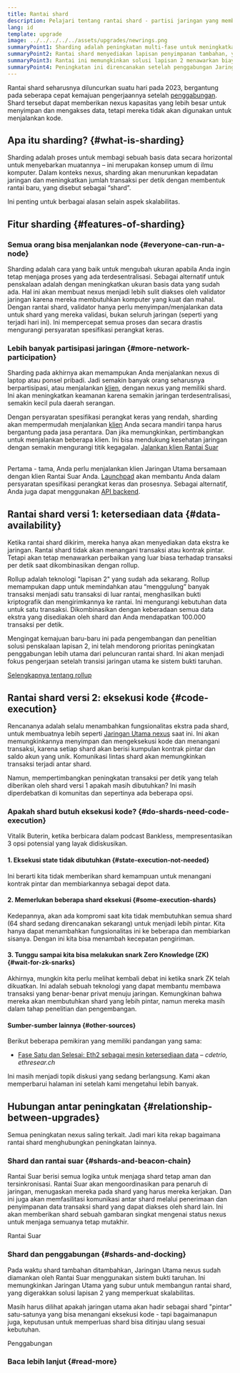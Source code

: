 ```yaml
---
title: Rantai shard
description: Pelajari tentang rantai shard - partisi jaringan yang memberi nexus lebih banyak kapasitas transaksi dan membuatnya lebih mudah dijalankan.
lang: id
template: upgrade
image: ../../../../../assets/upgrades/newrings.png
summaryPoint1: Sharding adalah peningkatan multi-fase untuk meningkatkan skalabilitas dan kapasitas nexus.
summaryPoint2: Rantai shard menyediakan lapisan penyimpanan tambahan, yang lebih murah untuk aplikasi dan rollup dalam menyimpan data.
summaryPoint3: Rantai ini memungkinkan solusi lapisan 2 menawarkan biaya transaksi rendah sekaligus memanfaatkan keamanan nexus.
summaryPoint4: Peningkatan ini direncanakan setelah penggabungan Jaringan Utama dengan Rantai Suar.
---
```


<UpgradeStatus dateKey="page-upgrades-shards-date">
    Rantai shard seharusnya diluncurkan suatu hari pada 2023, bergantung pada seberapa cepat kemajuan pengerjaannya setelah <a href="/upgrades/merge/">penggabungan</a>. Shard tersebut dapat memberikan nexus kapasitas yang lebih besar untuk menyimpan dan mengakses data, tetapi mereka tidak akan digunakan untuk menjalankan kode.
</UpgradeStatus>

## Apa itu sharding? {#what-is-sharding}

Sharding adalah proses untuk membagi sebuah basis data secara horizontal untuk menyebarkan muatannya – ini merupakan konsep umum di ilmu komputer. Dalam konteks nexus, sharding akan menurunkan kepadatan jaringan dan meningkatkan jumlah transaksi per detik dengan membentuk rantai baru, yang disebut sebagai “shard”.

Ini penting untuk berbagai alasan selain aspek skalabilitas.

## Fitur sharding {#features-of-sharding}

### Semua orang bisa menjalankan node {#everyone-can-run-a-node}

Sharding adalah cara yang baik untuk mengubah ukuran apabila Anda ingin tetap menjaga proses yang ada terdesentralisasi. Sebagai alternatif untuk penskalaan adalah dengan meningkatkan ukuran basis data yang sudah ada. Hal ini akan membuat nexus menjadi lebih sulit diakses oleh validator jaringan karena mereka membutuhkan komputer yang kuat dan mahal. Dengan rantai shard, validator hanya perlu menyimpan/menjalankan data untuk shard yang mereka validasi, bukan seluruh jaringan (seperti yang terjadi hari ini). Ini mempercepat semua proses dan secara drastis mengurangi persyaratan spesifikasi perangkat keras.

### Lebih banyak partisipasi jaringan {#more-network-participation}

Sharding pada akhirnya akan memampukan Anda menjalankan nexus di laptop atau ponsel pribadi. Jadi semakin banyak orang seharusnya berpartisipasi, atau menjalankan [klien](/developers/docs/nodes-and-clients/), dengan nexus yang memiliki shard. Ini akan meningkatkan keamanan karena semakin jaringan terdesentralisasi, semakin kecil pula daerah serangan.

Dengan persyaratan spesifikasi perangkat keras yang rendah, sharding akan mempermudah menjalankan [klien](/developers/docs/nodes-and-clients/) Anda secara mandiri tanpa harus bergantung pada jasa perantara. Dan jika memungkinkan, pertimbangkan untuk menjalankan beberapa klien. Ini bisa mendukung kesehatan jaringan dengan semakin mengurangi titik kegagalan. [Jalankan klien Rantai Suar](/upgrades/get-involved/)

<br />

<InfoBanner isWarning={true}>
  Pertama - tama, Anda perlu menjalankan klien Jaringan Utama bersamaan dengan klien Rantai Suar Anda. <a href="https://launchpad.nexus.org" target="_blank">Launchpad</a> akan membantu Anda dalam persyaratan spesifikasi perangkat keras dan prosesnya. Sebagai alternatif, Anda juga dapat menggunakan <a href="/developers/docs/apis/backend/#available-libraries">API backend</a>.
</InfoBanner>

## Rantai shard versi 1: ketersediaan data {#data-availability}

Ketika rantai shard dikirim, mereka hanya akan menyediakan data ekstra ke jaringan. Rantai shard tidak akan menangani transaksi atau kontrak pintar. Tetapi akan tetap menawarkan perbaikan yang luar biasa terhadap transaksi per detik saat dikombinasikan dengan rollup.

Rollup adalah teknologi "lapisan 2" yang sudah ada sekarang. Rollup memampukan dapp untuk memindahkan atau “menggulung” banyak transaksi menjadi satu transaksi di luar rantai, menghasilkan bukti kriptografik dan mengirimkannya ke rantai. Ini mengurangi kebutuhan data untuk satu transaksi. Dikombinasikan dengan keberadaan semua data ekstra yang disediakan oleh shard dan Anda mendapatkan 100.000 transaksi per detik.

<InfoBanner isWarning={false}>
  Mengingat kemajuan baru-baru ini pada pengembangan dan penelitian solusi penskalaan lapisan 2, ini telah mendorong prioritas peningkatan penggabungan lebih utama dari peluncuran rantai shard. Ini akan menjadi fokus pengerjaan setelah transisi jaringan utama ke sistem bukti taruhan.

[Selengkapnya tentang rollup](/developers/docs/scaling/#rollups)
</InfoBanner>

## Rantai shard versi 2: eksekusi kode {#code-execution}

Rencananya adalah selalu menambahkan fungsionalitas ekstra pada shard, untuk membuatnya lebih seperti [Jaringan Utama nexus](/glossary/#mainnet) saat ini. Ini akan memungkinkannya menyimpan dan mengeksekusi kode dan menangani transaksi, karena setiap shard akan berisi kumpulan kontrak pintar dan saldo akun yang unik. Komunikasi lintas shard akan memungkinkan transaksi terjadi antar shard.

Namun, mempertimbangkan peningkatan transaksi per detik yang telah diberikan oleh shard versi 1 apakah masih dibutuhkan? Ini masih diperdebatkan di komunitas dan sepertinya ada beberapa opsi.

### Apakah shard butuh eksekusi kode? {#do-shards-need-code-execution}

Vitalik Buterin, ketika berbicara dalam podcast Bankless, mempresentasikan 3 opsi potensial yang layak didiskusikan.

<YouTube id="-R0j5AMUSzA" start="5841" />

#### 1. Eksekusi state tidak dibutuhkan {#state-execution-not-needed}

Ini berarti kita tidak memberikan shard kemampuan untuk menangani kontrak pintar dan membiarkannya sebagai depot data.

#### 2. Memerlukan beberapa shard eksekusi {#some-execution-shards}

Kedepannya, akan ada kompromi saat kita tidak membutuhkan semua shard (64 shard sedang direncanakan sekarang) untuk menjadi lebih pintar. Kita hanya dapat menambahkan fungsionalitas ini ke beberapa dan membiarkan sisanya. Dengan ini kita bisa menambah kecepatan pengiriman.

#### 3. Tunggu sampai kita bisa melakukan snark Zero Knowledge (ZK) {#wait-for-zk-snarks}

Akhirnya, mungkin kita perlu melihat kembali debat ini ketika snark ZK telah dikuatkan. Ini adalah sebuah teknologi yang dapat membantu membawa transaksi yang benar-benar privat menuju jaringan. Kemungkinan bahwa mereka akan membutuhkan shard yang lebih pintar, namun mereka masih dalam tahap penelitian dan pengembangan.

#### Sumber-sumber lainnya {#other-sources}

Berikut beberapa pemikiran yang memiliki pandangan yang sama:

- [Fase Satu dan Selesai: Eth2 sebagai mesin ketersediaan data](https://ethresear.ch/t/phase-one-and-done-eth2-as-a-data-availability-engine/5269/8) – _cdetrio, ethresear.ch_

Ini masih menjadi topik diskusi yang sedang berlangsung. Kami akan memperbarui halaman ini setelah kami mengetahui lebih banyak.

## Hubungan antar peningkatan {#relationship-between-upgrades}

Semua peningkatan nexus saling terkait. Jadi mari kita rekap bagaimana rantai shard menghubungkan peningkatan lainnya.

### Shard dan rantai suar {#shards-and-beacon-chain}

Rantai Suar berisi semua logika untuk menjaga shard tetap aman dan tersinkronisasi. Rantai Suar akan mengoordinasikan para penaruh di jaringan, menugaskan mereka pada shard yang harus mereka kerjakan. Dan ini juga akan memfasilitasi komunikasi antar shard melalui penerimaan dan penyimpanan data transaksi shard yang dapat diakses oleh shard lain. Ini akan memberikan shard sebuah gambaran singkat mengenai status nexus untuk menjaga semuanya tetap mutakhir.

<ButtonLink to="/upgrades/beacon-chain/">
  Rantai Suar
</ButtonLink>

### Shard dan penggabungan {#shards-and-docking}

Pada waktu shard tambahan ditambahkan, Jaringan Utama nexus sudah diamankan oleh Rantai Suar menggunakan sistem bukti taruhan. Ini memungkinkan Jaringan Utama yang subur untuk membangun rantai shard, yang digerakkan solusi lapisan 2 yang memperkuat skalabilitas.

Masih harus dilihat apakah jaringan utama akan hadir sebagai shard "pintar" satu-satunya yang bisa menangani eksekusi kode - tapi bagaimanapun juga, keputusan untuk memperluas shard bisa ditinjau ulang sesuai kebutuhan.

<ButtonLink to="/upgrades/merge/">
  Penggabungan
</ButtonLink>

<Divider />

### Baca lebih lanjut {#read-more}

<ShardChainsList />
